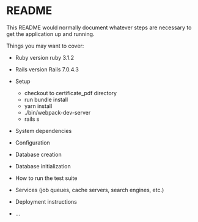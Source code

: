 # README

This README would normally document whatever steps are necessary to get the
application up and running.

Things you may want to cover:

* Ruby version
    ruby 3.1.2

* Rails version
Rails 7.0.4.3

* Setup
    - checkout to certificate_pdf directory
    - run bundle install
    - yarn install
    - ./bin/webpack-dev-server
    - rails s



* System dependencies

* Configuration

* Database creation

* Database initialization

* How to run the test suite

* Services (job queues, cache servers, search engines, etc.)

* Deployment instructions

* ...

